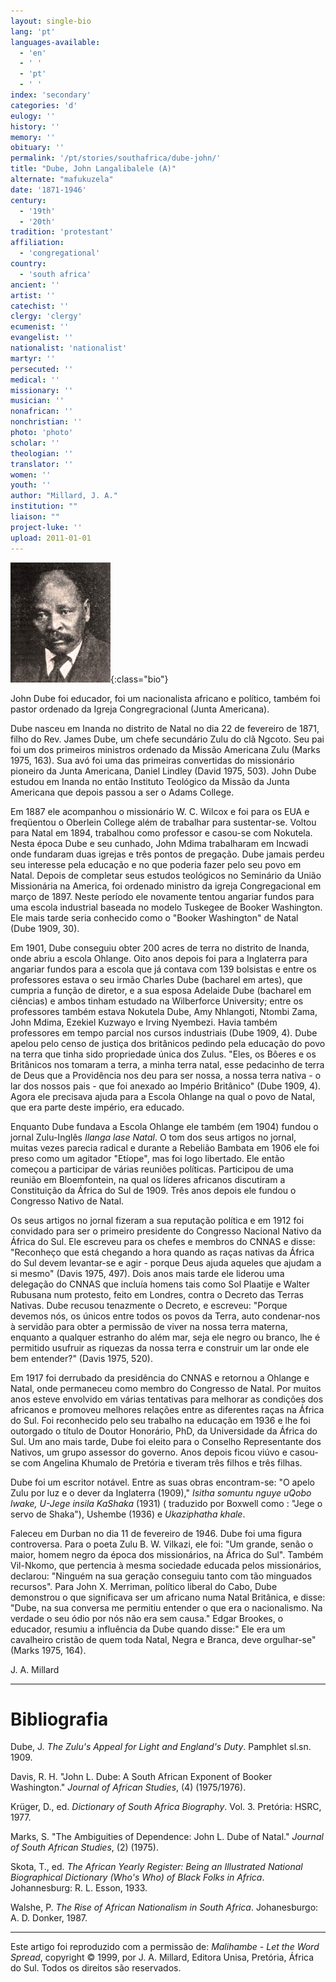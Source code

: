 ```yaml
---
layout: single-bio
lang: 'pt'
languages-available:
  - 'en'
  - ' '
  - 'pt'
  - ' '
index: 'secondary'
categories: 'd'
eulogy: ''
history: ''
memory: ''
obituary: ''
permalink: '/pt/stories/southafrica/dube-john/'
title: "Dube, John Langalibalele (A)"
alternate: "mafukuzela"
date: '1871-1946'
century:
  - '19th'
  - '20th'
tradition: 'protestant'
affiliation:
  - 'congregational'
country:
  - 'south africa'
ancient: ''
artist: ''
catechist: ''
clergy: 'clergy'
ecumenist: ''
evangelist: ''
nationalist: 'nationalist'
martyr: ''
persecuted: ''
medical: ''
missionary: ''
musician: ''
nonafrican: ''
nonchristian: ''
photo: 'photo'
scholar: ''
theologian: ''
translator: ''
women: ''
youth: ''
author: "Millard, J. A."
institution: ""
liaison: ""
project-luke: ''
upload: 2011-01-01
---
```


![John Langalibalele Dube](/images/bio-pics/southafrica/dube-john/Dube-John-L.jpg){:class="bio"}

John Dube foi educador, foi um nacionalista africano e político, também foi pastor ordenado da Igreja Congregracional (Junta Americana).

Dube nasceu em Inanda no distrito de Natal no dia 22 de fevereiro de 1871, filho do Rev. James Dube, um chefe secundário Zulu do clã Ngcoto. Seu pai foi um dos primeiros ministros ordenado da Missão Americana Zulu (Marks 1975, 163). Sua avó foi uma das primeiras convertidas do missionário pioneiro da Junta Americana, Daniel Lindley (David 1975, 503). John Dube estudou em Inanda no então Instituto Teológico da Missão da Junta Americana que depois passou a ser o Adams College.

Em 1887 ele acompanhou o missionário W. C. Wilcox e foi para os EUA e freqüentou o Oberlein College além de trabalhar para sustentar-se. Voltou para Natal em 1894, trabalhou como professor e casou-se com Nokutela. Nesta época Dube e seu cunhado, John Mdima trabalharam em Incwadi onde fundaram duas igrejas e três pontos de pregação. Dube jamais perdeu seu interesse pela educação e no que poderia fazer pelo seu povo em Natal. Depois de completar seus estudos teológicos no Seminário da União Missionária na America, foi ordenado ministro da igreja Congregacional em março de 1897. Neste período ele novamente tentou angariar fundos para uma escola industrial baseada no modelo Tuskegee de Booker Washington. Ele mais tarde seria conhecido como o "Booker Washington" de Natal (Dube 1909, 30).

Em 1901, Dube conseguiu obter 200 acres de terra no distrito de Inanda, onde abriu a escola Ohlange. Oito anos depois foi para a Inglaterra para angariar fundos para a escola que já contava com 139 bolsistas e entre os professores estava o seu irmão Charles Dube (bacharel em artes), que cumpria a função de diretor, e a sua esposa Adelaide Dube (bacharel em ciências) e ambos tinham estudado na Wilberforce University; entre os professores também estava Nokutela Dube, Amy Nhlangoti, Ntombi Zama, John Mdima, Ezekiel Kuzwayo e Irving Nyembezi. Havia também professores em tempo parcial nos cursos industriais (Dube 1909, 4). Dube apelou pelo censo de justiça dos britânicos pedindo pela educação do povo na terra que tinha sido propriedade única dos Zulus. "Eles, os Bôeres e os Britânicos nos tomaram a terra, a minha terra natal, esse pedacinho de terra de Deus que a Providência nos deu para ser nossa, a nossa terra nativa - o lar dos nossos pais - que foi anexado ao Império Britânico" (Dube 1909, 4).  Agora ele precisava ajuda para a Escola Ohlange na qual o povo de Natal, que era parte deste império, era educado.

Enquanto Dube fundava a Escola Ohlange ele também (em 1904) fundou o jornal Zulu-Inglês *Ilanga lase Natal*. O tom dos seus artigos no jornal, muitas vezes parecia radical e durante a Rebelião Bambata em 1906 ele foi preso como um agitador "Etíope", mas foi logo libertado. Ele então começou a participar de várias reuniões políticas.  Participou de uma reunião em Bloemfontein, na qual os líderes africanos discutiram a Constituição da África do Sul de 1909. Três anos depois ele fundou o Congresso Nativo de Natal.

Os seus artigos no jornal fizeram a sua reputação política e em 1912 foi convidado para ser o primeiro presidente do Congresso Nacional Nativo da África do Sul. Ele escreveu para os chefes e membros do CNNAS e disse: "Reconheço que está chegando a hora quando as raças nativas da África do Sul devem levantar-se e agir - porque Deus ajuda aqueles que ajudam a si mesmo" (Davis 1975, 497). Dois anos mais tarde ele liderou uma delegação do CNNAS que incluía homens tais como Sol Plaatije e Walter Rubusana num protesto, feito em Londres, contra o Decreto das Terras Nativas. Dube recusou tenazmente o Decreto, e escreveu: "Porque devemos nós, os únicos entre todos os povos da Terra, auto condenar-nos à servidão para obter a permissão de viver na nossa terra materna, enquanto a qualquer estranho do além mar, seja ele negro ou branco, lhe é permitido usufruir as riquezas da nossa terra e construir um lar onde ele bem entender?" (Davis 1975, 520).

Em 1917 foi derrubado da presidência do CNNAS e retornou a Ohlange e Natal, onde permaneceu como membro do Congresso de Natal. Por muitos anos esteve envolvido em várias tentativas para melhorar as condições dos africanos e promoveu melhores relações entre as diferentes raças na África do Sul. Foi reconhecido pelo seu trabalho na educação em 1936 e lhe foi outorgado o título de Doutor Honorário, PhD, da Universidade da África do Sul. Um ano mais tarde, Dube foi eleito para o Conselho Representante dos Nativos, um grupo assessor do governo. Anos depois ficou viúvo e casou-se com Angelina Khumalo de Pretória e tiveram três filhos e três filhas.

Dube foi um escritor notável. Entre as suas obras encontram-se: "O apelo Zulu por luz e o dever da Inglaterra (1909)," *Isitha somuntu nguye uQobo lwake, U-Jege insila KaShaka* (1931) ( traduzido por Boxwell como : "Jege o servo de Shaka"), Ushembe (1936) e *Ukaziphatha khale*.

Faleceu em Durban no dia 11 de fevereiro de 1946. Dube foi uma figura controversa. Para o poeta Zulu B. W. Vilkazi, ele foi: "Um grande, senão o maior, homem negro da época dos missionários, na África do Sul". Também Vil-Nkomo, que pertencia à mesma sociedade educada pelos missionários, declarou: "Ninguém na sua geração conseguiu tanto com tão minguados recursos". Para John X. Merriman, político liberal do Cabo, Dube demonstrou o que significava ser um africano numa Natal Britânica, e disse: "Dube, na sua conversa me permitiu entender o que era o nacionalismo. Na verdade o seu ódio por nós não era sem causa." Edgar Brookes, o educador, resumiu a influência da Dube quando disse:" Ele era um cavalheiro cristão de quem toda Natal, Negra e Branca, deve orgulhar-se" (Marks 1975, 164).

J. A. Millard

---

# Bibliografia

Dube, J. *The Zulu's Appeal for Light and England's Duty*. Pamphlet sl.sn. 1909.

Davis, R. H. "John L. Dube: A South African Exponent of Booker Washington." *Journal of African Studies*, (4) (1975/1976).

Krüger, D., ed. *Dictionary of South Africa Biography*. Vol. 3. Pretória: HSRC, 1977.

Marks, S. "The Ambiguities of Dependence: John L. Dube of Natal." *Journal of South African Studies*, (2) (1975).

Skota, T., ed. *The African Yearly Register: Being an Illustrated National Biographical Dictionary (Who's Who) of Black Folks in Africa*. Johannesburg: R. L. Esson, 1933.

Walshe, P. *The Rise of African Nationalism in South Africa*. Johanesburgo: A. D. Donker, 1987.

---

Este artigo foi reproduzido com a permissão de: *Malihambe - Let the Word Spread*, copyright © 1999, por J. A. Millard, Editora Unisa, Pretória, África do Sul. Todos os direitos são reservados.

